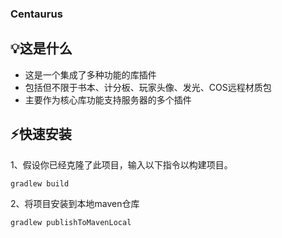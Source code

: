 ### Centaurus

## 💡这是什么

- 这是一个集成了多种功能的库插件
- 包括但不限于书本、计分板、玩家头像、发光、COS远程材质包
- 主要作为核心库功能支持服务器的多个插件

## ⚡快速安装

1、假设你已经克隆了此项目，输入以下指令以构建项目。

```shell
gradlew build
```

2、将项目安装到本地maven仓库

```shell
gradlew publishToMavenLocal
```
